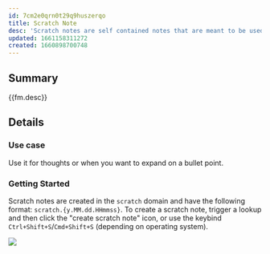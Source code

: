 ```yaml
---
id: 7cm2e0qrn0t29q9huszerqo
title: Scratch Note
desc: 'Scratch notes are self contained notes that are meant to be used as scratch pads.'
updated: 1661158311272
created: 1660898700748
---
```


## Summary

{{fm.desc}}

## Details

### Use case

Use it for thoughts or when you want to expand on a bullet point. 

### Getting Started

Scratch notes are created in the `scratch` domain and have the following format: `scratch.{y.MM.dd.HHmmss}`. To create a scratch note, trigger a lookup and then click the "create scratch note" icon, or use the keybind `Ctrl+Shift+S`/`Cmd+Shift+S` (depending on operating system).

<a href="https://www.loom.com/share/2fd3042119124df8bb4592d8ffe6d708"> 
<img style="" src="https://cdn.loom.com/sessions/thumbnails/2fd3042119124df8bb4592d8ffe6d708-with-play.gif"> </a>